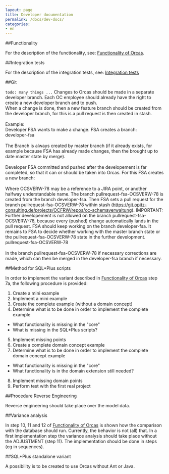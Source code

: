 ```yaml
---
layout: page
title: Developer documentation
permalink: /docs/dev-docs/
categories: 
- en
---
```


##Functionality

For the description of the functionality, see: [Functionality of Orcas]({{site.baseurl}}/docs/how-it-works/).

##Integration tests

For the description of the integration tests, see: [Integration tests]({{site.baseurl}}/docs/integration-tests/)

##Git

`todo: many things ...`
Changes to Orcas should be made in a separate developer branch. Each OC employee should already have the right to create a new developer branch and to push.
<br/>When a change is done, then a new feature branch should be created from the developer branch, for this is a pull request is then created in stash.
<br/><br/>Example:
<br/>Developer FSA wants to make a change. FSA creates a branch:
<br/>developer-fsa
<br/><br/>The Branch is always created by master branch (if it already exists, for example because FSA has already made changes, then the brought up to date master state by merge).
<br/><br/>Developer FSA committed and pushed after the developement is far completed, so that it can or should be taken into Orcas. For this FSA creates a new branch:
<br/><br/>Where OCSVERW-78 may be a reference to a JIRA point, or another halfway understandable name. The branch pullrequest-fsa-OCSVERW-78 is created from the branch developer-fsa. Then FSA sets a pull request for the branch pullrequest-fsa-OCSVERW-78 within stash (https://git.opitz-consulting.de/projects/OCFRW/repos/oc-schemaverwaltung). IMPORTANT: Further developement is not allowed on the branch pullrequest-fsa-OCSVERW-78, because every (pushed) change automatically lands in the pull request. FSA should keep working on the branch developer-fsa. It remains to FSA to decide whether working with the master branch state or the pullrequest-fsa-OCSVERW-78 state in the further development.
<br/>pullrequest-fsa-OCSVERW-78
<br/><br/>In the branch pullrequest-fsa-OCSVERW-78 if necessary corrections are made, which can then be merged in the developer-fsa branch if necessary.

##Method for SQL*Plus scripts

In order to implement the variant described in [Functionality of Orcas]({{site.baseurl}}/docs/how-it-works/) step 7a, the following procedure is provided:

1. Create a mini example
2. Implement a mini example
3. Create the complete example (without a domain concept)
4. Determine what is to be done in order to implement the complete example
  - What functionality is missing in the "core"
  - What is missing in the SQL*Plus scripts?
5. Implement missing points
6. Create a complete domain concept example
7. Determine what is to be done in order to implement the complete domain concept example
  - What functionality is missing in the "core"
  - What functionality is in the domain extension still needed?
8. Implement missing domain points
9. Perform test with the first real project

##Procedure Reverse Engineering

Reverse engineering should take place over the model data.

##Variance analysis

In step 10, 11 and 12 of [Functionality of Orcas]({{site.baseurl}}/docs/how-it-works/) is shown how the comparison with the database should run. Currently, the behavior is not (all) that. In a first implementation step the variance analysis should take place without the ADJUSTMENT (step 11). The implementation should be done in steps (eg in sequences).

##SQL*Plus standalone variant

A possibility is to be created to use Orcas without Ant or Java.
